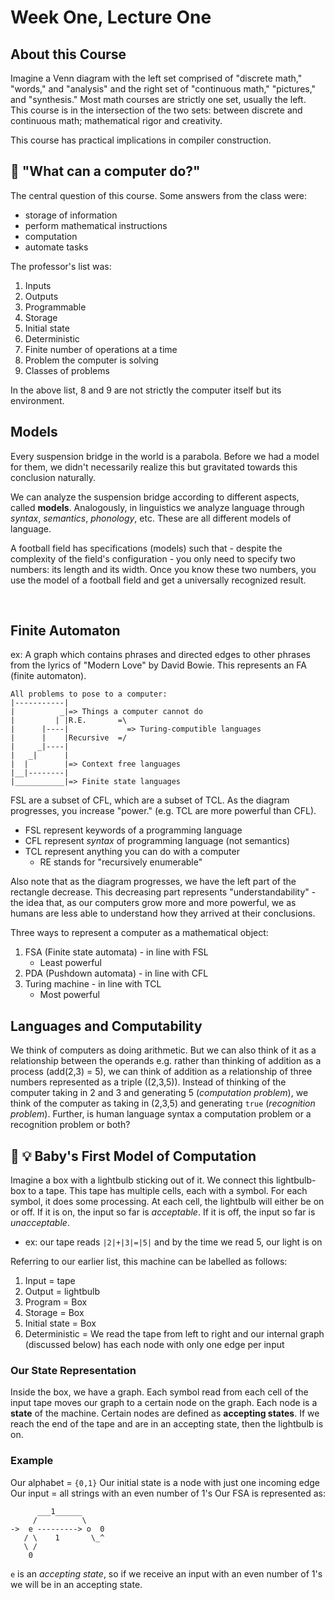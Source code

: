 # Week One, Lecture One

## About this Course

Imagine a Venn diagram with the left set comprised of "discrete math," "words," and "analysis" and the right set of "continuous math," "pictures," and "synthesis." Most math courses are strictly one set, usually the left. This course is in the intersection of the two sets: between discrete and continuous math; mathematical rigor and creativity.

This course has practical implications in compiler construction.

## :thinking: "What can a computer do?"

The central question of this course. Some answers from the class were:

- storage of information
- perform mathematical instructions
- computation
- automate tasks

The professor's list was:

1. Inputs
2. Outputs
3. Programmable
4. Storage
5. Initial state
6. Deterministic
7. Finite number of operations at a time
8. Problem the computer is solving
9. Classes of problems

In the above list, 8 and 9 are not strictly the computer itself but its environment.

## Models

Every suspension bridge in the world is a parabola. Before we had a model for them, we didn't necessarily realize this but gravitated towards this conclusion naturally. 

We can analyze the suspension bridge according to different aspects, called **models**. Analogously, in linguistics we analyze language through *syntax*, *semantics*, *phonology*, etc. These are all different models of language.

A football field has specifications (models) such that - despite the complexity of the field's configuration - you only need to specify two numbers: its length and its width. Once you know these two numbers, you use the model of a football field and get a universally recognized result.

<br />

## Finite Automaton

ex: A graph which contains phrases and directed edges to other phrases from the lyrics of "Modern Love" by David Bowie. This represents an FA (finite automaton).

```
All problems to pose to a computer:
|-----------|
|          _|=> Things a computer cannot do
|         | |R.E.       =\
|      |----|             => Turing-computible languages
|      |    |Recursive  =/
|     _|----|
|   _|      |
|  |        |=> Context free languages
|__|--------|
|___________|=> Finite state languages
```

FSL are a subset of CFL, which are a subset of TCL.
As the diagram progresses, you increase "power." (e.g. TCL are more powerful than CFL).

- FSL represent keywords of a programming language
- CFL represent *syntax* of programming language (not semantics)
- TCL represent anything you can do with a computer
  - RE stands for "recursively enumerable"

Also note that as the diagram progresses, we have the left part of the rectangle decrease. This decreasing part represents "understandability" - the idea that, as our computers grow more and more powerful, we as humans are less able to understand how they arrived at their conclusions.

Three ways to represent a computer as a mathematical object:

1. FSA (Finite state automata) - in line with FSL
   - Least powerful
2. PDA (Pushdown automata) - in line with CFL
3. Turing machine - in line with TCL
   - Most powerful

## Languages and Computability

We think of computers as doing arithmetic. But we can also think of it as a relationship between the operands e.g. rather than thinking of addition as a process (add(2,3) = 5), we can think of addition as a relationship of three numbers represented as a triple ((2,3,5)). Instead of thinking of the computer taking in 2 and 3 and generating 5 (*computation problem*), we think of the computer as taking in (2,3,5) and generating `true` (*recognition problem*). Further, is human language syntax a computation problem or a recognition problem or both?

## :baby: :bulb: Baby's First Model of Computation

Imagine a box with a lightbulb sticking out of it. We connect this lightbulb-box to a tape. This tape has multiple cells, each with a symbol. For each symbol, it does some processing. At each cell, the lightbulb will either be on or off. If it is on, the input so far is *acceptable*. If it is off, the input so far is *unacceptable*. 

- ex: our tape reads `|2|+|3|=|5|` and by the time we read 5, our light is on

Referring to our earlier list, this machine can be labelled as follows:

1. Input = tape
2. Output = lightbulb
3. Program = Box
4. Storage = Box
5. Initial state = Box
6. Deterministic = We read the tape from left to right and our internal graph (discussed below) has each node with only one edge per input

### Our State Representation

Inside the box, we have a graph. Each symbol read from each cell of the input tape moves our graph to a certain node on the graph. Each node is a **state** of the machine. Certain nodes are defined as **accepting states**. If we reach the end of the tape and are in an accepting state, then the lightbulb is on.

### Example

Our alphabet = `{0,1}`
Our initial state is a node with just one incoming edge
Our input = all strings with an even number of 1's
Our FSA is represented as:

```
      ___1______
     /          \
->  e ---------> o  0
   / \    1       \_^
   \ /
    0
```

`e` is an *accepting state*, so if we receive an input with an even number of 1's we will be in an accepting state.

